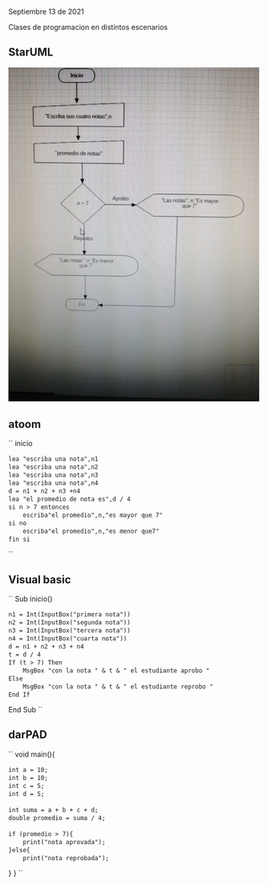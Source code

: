Septiembre 13 de 2021

Clases de programacion en distintos escenarios

## StarUML

<img src="img/notas.jpg" width="500">

## atoom

``
inicio

    lea "escriba una nota",n1
    lea "escriba una nota",n2
    lea "escriba una nota",n3
    lea "escriba una nota",n4
    d = n1 + n2 + n3 +n4
    lea "el promedio de nota es",d / 4
    si n > 7 entonces
        escriba"el promedio",n,"es mayor que 7"
    si no
        escriba"el promedio",n,"es menor que7"
    fin si
``

## Visual basic

``
Sub inicio()

    n1 = Int(InputBox("primera nota"))
    n2 = Int(InputBox("segunda nota"))
    n3 = Int(InputBox("tercera nota"))
    n4 = Int(InputBox("cuarta nota"))
    d = n1 + n2 + n3 + n4
    t = d / 4
    If (t > 7) Then
        MsgBox "con la nota " & t & " el estudiante aprobo "
    Else
        MsgBox "con la nota " & t & " el estudiante reprobo "
    End If
End Sub
``

## darPAD

``
void main(){

    int a = 10;
    int b = 10;
    int c = 5;
    int d = 5;

    int suma = a + b + c + d;
    double promedio = suma / 4;

    if (promedio > 7){
        print("nota aprovada");
    }else{
        print("nota reprobada");
  }
}
``